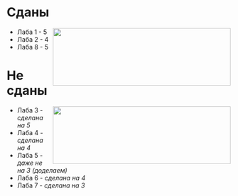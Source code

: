 # Сданы
<img class="sdan" align="right" width="400px" height="130px" src="https://steamuserimages-a.akamaihd.net/ugc/794233491556809313/8BC3334B5E7E6BBEBA2D001FFA111DDBC88422E9/"></img>

- Лаба 1    - 5
- Лаба 2    - 4
- Лаба 8    - 5

# Не сданы
<img class="nesdan" align="right" width="400px" height="130px" src="https://c.tenor.com/mVULdJJCae4AAAAC/zen-zenyatta.gif/"></img>
- Лаба 3   - *сделана на 5*
- Лаба 4   - *сделана на 4* 
- Лаба 5   - *даже не на 3 (доделаем)*
- Лаба 6   - *сделана на 4*
- Лаба 7   - *сделана на 3*
